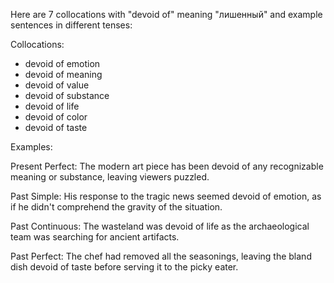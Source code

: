  Here are 7 collocations with "devoid of" meaning "лишенный" and example sentences in different tenses:

Collocations:
- devoid of emotion
- devoid of meaning
- devoid of value
- devoid of substance
- devoid of life
- devoid of color
- devoid of taste

Examples:

Present Perfect: The modern art piece has been devoid of any recognizable meaning or substance, leaving viewers puzzled.

Past Simple: His response to the tragic news seemed devoid of emotion, as if he didn't comprehend the gravity of the situation.

Past Continuous: The wasteland was devoid of life as the archaeological team was searching for ancient artifacts. 

Past Perfect: The chef had removed all the seasonings, leaving the bland dish devoid of taste before serving it to the picky eater.